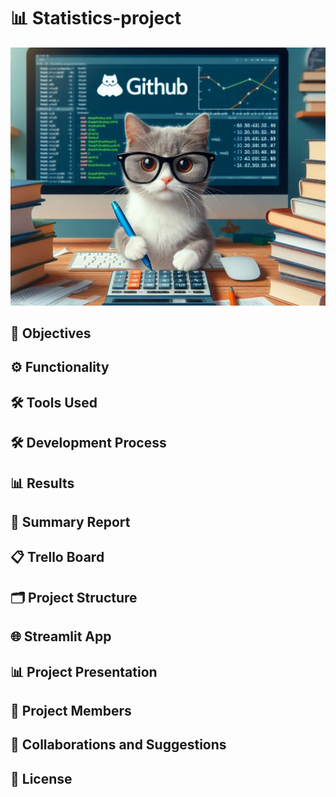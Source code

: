 # 📊 Statistics-project

![Cover Image](./images/gato.png)

## 🎯 Objectives

## ⚙️ Functionality

## 🛠️ Tools Used

## 🛠️ Development Process

## 📊 Results

## 📄 Summary Report

## 📋 Trello Board

## 🗂️ Project Structure

## 🌐 Streamlit App

## 📊 Project Presentation

## 👥 Project Members

## 🤝 Collaborations and Suggestions

## 📜 License
